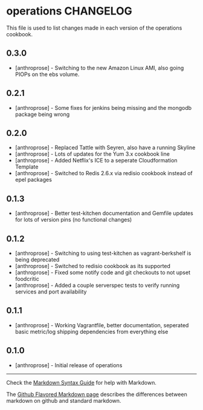 operations CHANGELOG
====================

This file is used to list changes made in each version of the operations cookbook.

0.3.0
-----
- [anthroprose] - Switching to the new Amazon Linux AMI, also going PIOPs on the ebs volume.

0.2.1
-----
- [anthroprose] - Some fixes for jenkins being missing and the mongodb package being wrong

0.2.0
-----
- [anthroprose] - Replaced Tattle with Seyren, also have a running Skyline
- [anthroprose] - Lots of updates for the Yum 3.x cookbook line
- [anthroprose] - Added Netflix's ICE to a seperate Cloudformation Template
- [anthroprose] - Switched to Redis 2.6.x via redisio cookbook instead of epel packages

0.1.3
-----
- [anthroprose] - Better test-kitchen documentation and Gemfile updates for lots of version pins (no functional changes)

0.1.2
-----
- [anthroprose] - Switching to using test-kitchen as vagrant-berkshelf is being deprecated
- [anthroprose] - Switched to redisio cookbook as its supported
- [anthroprose] - Fixed some notify code and git checkouts to not upset foodcritic
- [anthroprose] - Added a couple serverspec tests to verify running services and port availability

0.1.1
-----
- [anthroprose] - Working Vagrantfile, better documentation, seperated basic metric/log shipping dependencies from everything else

0.1.0
-----
- [anthroprose] - Initial release of operations

- - -
Check the [Markdown Syntax Guide](http://daringfireball.net/projects/markdown/syntax) for help with Markdown.

The [Github Flavored Markdown page](http://github.github.com/github-flavored-markdown/) describes the differences between markdown on github and standard markdown.
